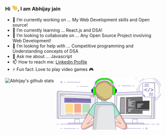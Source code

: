### Hi <img alt = gif src ="hand.gif" width= "20"/>, I am Abhijay jain 


- 🔭 I’m currently working on ... My Web Development skills and Open source!
- 🌱 I’m currently learning ... React.js and DSA!
- 👯 I’m looking to collaborate on ... Any Open Source Project involving Web Development!
- 🤔 I’m looking for help with ... Competitive programming and Understanding concepts of DSA 
- 💬 Ask me about ... Javascript
- 📫 How to reach me: [Linkedin Profile](https://www.linkedin.com/in/abhijay-jain-551b01193/)
- ⚡ Fun fact: Love to play video games 🎮

<img align="right" alt="GIF" src="coder1.gif" />

![Abhijay's github stats](https://github-readme-stats.vercel.app/api?username=Abhijay007&show_icons=true&hide_border=true)

